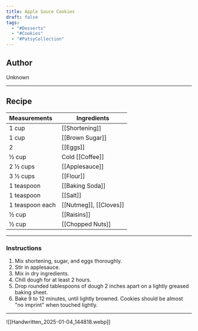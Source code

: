 ```yaml
---
title: Apple Sauce Cookies
draft: false
tags:
  - "#Desserts"
  - "#Cookies"
  - "#PatsyCollection"
---
```

## Author
Unknown
___
## Recipe

| Measurements    | Ingredients            |
| :-------------- | ---------------------- |
| 1 cup           | [[Shortening]]         |
| 1 cup           | [[Brown Sugar]]        |
| 2               | [[Eggs]]               |
| ½ cup           | Cold [[Coffee]]        |
| 2 ½ cups        | [[Applesauce]]         |
| 3 ½ cups        | [[Flour]]              |
| 1 teaspoon      | [[Baking Soda]]        |
| 1 teaspoon      | [[Salt]]               |
| 1 teaspoon each | [[Nutmeg]], [[Cloves]] |
| ½ cup           | [[Raisins]]            |
| ½ cup           | [[Chopped Nuts]]       |

___
### Instructions
1. Mix shortening, sugar, and eggs thoroughly.
2. Stir in applesauce.
3. Mix in dry ingredients.
4. Chill dough for at least 2 hours.
5. Drop rounded tablespoons of dough 2 inches apart on a lightly greased baking sheet.
6. Bake 9 to 12 minutes, until lightly browned. Cookies should be almost "no imprint" when touched lightly.
___
![[Handwritten_2025-01-04_144818.webp]]